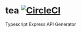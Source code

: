 # tea [![CircleCI](https://circleci.com/gh/pjo336/tea.svg?style=svg&circle-token=771d8049b9296e85bd88e8f1325e22d0bebef4ca)](https://circleci.com/gh/pjo336/tea)
Typescript Express API Generator
